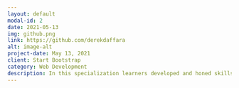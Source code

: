 ```yaml
---
layout: default
modal-id: 2
date: 2021-05-13
img: github.png
link: https://github.com/derekdaffara
alt: image-alt
project-date: May 13, 2021
client: Start Bootstrap
category: Web Development
description: In this specialization learners developed and honed skills for practical data science and machine learning problems. The specialization included learning Python, as well as performing data analysis, and creating data visualizations using Python. Learners also completed a Capstone project to apply and demonstrate their newly acquired knowledge and skills.
---
```

